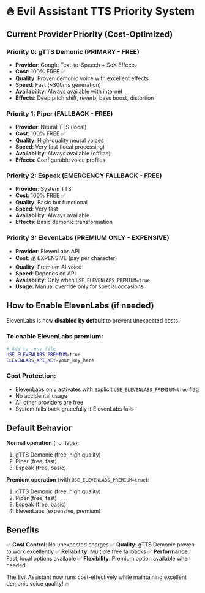 # 🔥 Evil Assistant TTS Priority System

## Current Provider Priority (Cost-Optimized)

### Priority 0: gTTS Demonic (PRIMARY - FREE)
- **Provider**: Google Text-to-Speech + SoX Effects
- **Cost**: 100% FREE ✅
- **Quality**: Proven demonic voice with excellent effects
- **Speed**: Fast (~300ms generation)
- **Availability**: Always available with internet
- **Effects**: Deep pitch shift, reverb, bass boost, distortion

### Priority 1: Piper (FALLBACK - FREE)
- **Provider**: Neural TTS (local)
- **Cost**: 100% FREE ✅
- **Quality**: High-quality neural voices
- **Speed**: Very fast (local processing)
- **Availability**: Always available (offline)
- **Effects**: Configurable voice profiles

### Priority 2: Espeak (EMERGENCY FALLBACK - FREE)
- **Provider**: System TTS
- **Cost**: 100% FREE ✅
- **Quality**: Basic but functional
- **Speed**: Very fast
- **Availability**: Always available
- **Effects**: Basic demonic transformation

### Priority 3: ElevenLabs (PREMIUM ONLY - EXPENSIVE)
- **Provider**: ElevenLabs API
- **Cost**: 💰 EXPENSIVE (pay per character)
- **Quality**: Premium AI voice
- **Speed**: Depends on API
- **Availability**: Only when `USE_ELEVENLABS_PREMIUM=true`
- **Usage**: Manual override only for special occasions

## How to Enable ElevenLabs (if needed)

ElevenLabs is now **disabled by default** to prevent unexpected costs.

### To enable ElevenLabs premium:
```bash
# Add to .env file
USE_ELEVENLABS_PREMIUM=true
ELEVENLABS_API_KEY=your_key_here
```

### Cost Protection:
- ElevenLabs only activates with explicit `USE_ELEVENLABS_PREMIUM=true` flag
- No accidental usage
- All other providers are free
- System falls back gracefully if ElevenLabs fails

## Default Behavior

**Normal operation** (no flags):
1. gTTS Demonic (free, high quality)
2. Piper (free, fast)
3. Espeak (free, basic)

**Premium operation** (with `USE_ELEVENLABS_PREMIUM=true`):
1. gTTS Demonic (free, high quality)
2. Piper (free, fast)
3. Espeak (free, basic)
4. ElevenLabs (expensive, premium)

## Benefits

✅ **Cost Control**: No unexpected charges
✅ **Quality**: gTTS Demonic proven to work excellently
✅ **Reliability**: Multiple free fallbacks
✅ **Performance**: Fast, local options available
✅ **Flexibility**: Premium option available when needed

The Evil Assistant now runs cost-effectively while maintaining excellent demonic voice quality! 🔥
